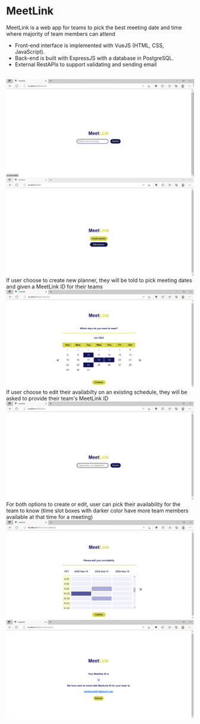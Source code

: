 # MeetLink

<div>MeetLink is a web app for teams to pick the best meeting date and time where majority of team members can attend</div>
<ul>
  <li>Front-end interface is implemented with VueJS (HTML, CSS, JavaScript).</li>
  <li>Back-end is built with ExpressJS with a database in PostgreSQL.</li>
  <li>External RestAPIs to support validating and sending email</li>
</ul>
<br/>
<img src="demo/email.png">
<br/>
<img src="demo/homepage.png">
<br/>
<div>If user choose to create new planner, they will be told to pick meeting dates and given a MeetLink ID for their teams</div>
<img src="demo/calendar.png">
<br/>
<div>If user choose to edit their availabilty on an existing schedule, they will be asked to provide their team's MeetLink ID</div>
<img src="demo/edit.png">
<br/>
<div>For both options to create or edit, user can pick their availability for the team to know (time slot boxes with darker color have more team members available at that time for a meeting)</div>
<img src="demo/schedule.png">
<br/>
<img src="demo/confirmation.png">
